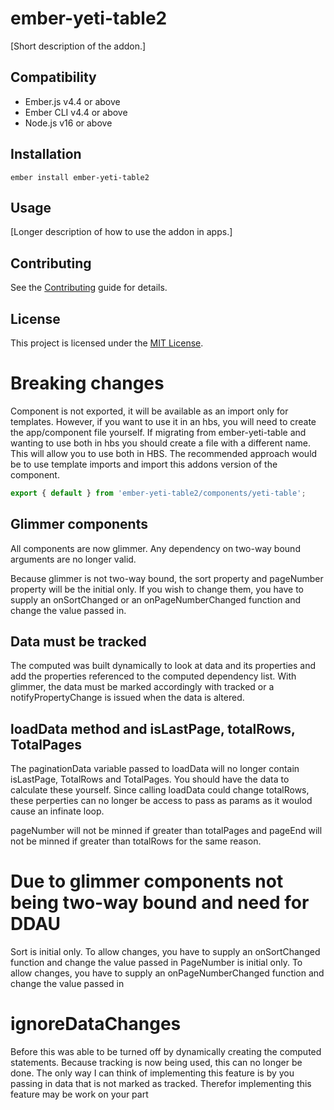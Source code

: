 # ember-yeti-table2

[Short description of the addon.]

## Compatibility

- Ember.js v4.4 or above
- Ember CLI v4.4 or above
- Node.js v16 or above

## Installation

```
ember install ember-yeti-table2
```

## Usage

[Longer description of how to use the addon in apps.]

## Contributing

See the [Contributing](CONTRIBUTING.md) guide for details.

## License

This project is licensed under the [MIT License](LICENSE.md).

# Breaking changes

Component is not exported, it will be available as an import only for templates. However, if you want
to use it in an hbs, you will need to create the app/component file yourself. If migrating from ember-yeti-table
and wanting to use both in hbs you should create a file with a different name. This will allow you to use
both in HBS. The recommended approach would be to use template imports and import this addons version of the 
component. 
```js
export { default } from 'ember-yeti-table2/components/yeti-table';
```
## Glimmer components
All components are now glimmer. Any dependency on two-way bound arguments are no longer valid.

Because glimmer is not two-way bound, the sort property and pageNumber property will be the initial only. 
If you wish to change them, you have to supply an onSortChanged or an onPageNumberChanged function and change 
the value passed in. 

## Data must be tracked

The computed was built dynamically to look at data and its properties and add the properties referenced to the
computed dependency list. With glimmer, the data must be marked accordingly with tracked or a notifyPropertyChange
is issued when the data is altered.

## loadData method and isLastPage, totalRows, TotalPages

The paginationData variable passed to loadData will no longer contain isLastPage, TotalRows and TotalPages.
You should have the data to calculate these yourself. Since calling loadData could change totalRows, 
these perperties can no longer be access to pass as params as it woulod cause an infinate loop.

pageNumber will not be minned if greater than totalPages and pageEnd will not be minned if greater 
than totalRows for the same reason. 

# Due to glimmer components not being two-way bound and need for DDAU

Sort is initial only. To allow changes, you have to supply an onSortChanged function and change the value passed in
PageNumber is initial only. To allow changes, you have to supply an onPageNumberChanged function and change the value passed in

# ignoreDataChanges
Before this was able to be turned off by dynamically creating the computed statements. Because tracking is now
being used, this can no longer be done. The only way I can think of implementing this feature
is by you passing in data that is not marked as tracked. Therefor implementing this feature may be work on your part

